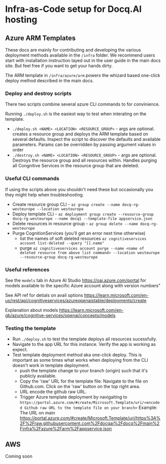 # Infra-as-Code setup for Docq.AI hosting

## Azure ARM Templates

These docs are mainly for contributing and developing the various deployment methods available in the `/infra` folder. We recommend users start with installation instruction layed out in the user guide in the main docs site. But feel free if you want to get your hands dirty.

The ARM template in `/infra/azure/arm` powers the whizard based one-click deploy method described in the main docs.

### Deploy and destroy scripts

There two scripts combine several azure CLI commands to for convinience.

Running `./deploy.sh` is the easiest way to test when interating on the template.

- `./deploy.sh <NAME> <LOCATION> <RESOURCE_GROUP>` - args are optional. creates a resource group and deploys the ARM template based on several defaults. Inspect the script to discover the defaults and available parameters. Params can be overridden by passing argument values in order
- `./destroy.sh <NAME> <LOCATION> <RESOURCE_GROUP>` - args are optional. Destroys the resource group and all resources within. Handles purging all Congnitive Services in the resource group that are deleted.

### Useful CLI commands

If using the scripts above you shouldn't need these but occasionally you they might help when troubleshooting.

- Create resource group CLI - `az group create --name docq-rg-westeurope --location westeurope`
- Deploy template CLI - `az deployment group create --resource-group docq-rg-westeurope --name docq1 --template-file appservice.json`
- Delete resources in resource group - `az group delete --name docq-rg-westeurope`
- Purge CognitionServices (you'll get an error next time otherwise)
  - list the names of soft deleted resources `az cognitiveservices account list-deleted --query "[].name"`
  - purge `az cognitiveservices account purge --name <name of deleted resource from above list command> --location westeurope --resource-group docq-rg-westeurope`

### Useful references

See the `models` tab in Azure AI Studio <https://oai.azure.com/portal> for models available to the specific Azure account along with version numbers"

See API ref for detials on avail options <https://learn.microsoft.com/en-us/rest/api/cognitiveservices/azureopenaistable/deployments/create>

Explanation about models <https://learn.microsoft.com/en-gb/azure/cognitive-services/openai/concepts/models>

### Testing the template

- Run `./deploy.sh` to test the template deploys all resources sucessfully.
- Navigate to the app URL for this instance. Verify the app is working as expect.
- Test template deployment method aka one-click deploy. This is important as some times what works when deploying from the CLI doesn't work in template deployment.
  - push the template change to your branch (origin) such that it's publicly available.
  - Copy the 'raw' URL for the template file: Navigate to the file on Github.com. Click on the 'raw' button on the top right area.
  - URL encode the github raw URL.
  - Trigger Azure template deployment by navigaiting to `https://portal.azure.com/#create/Microsoft.Template/uri/<encoded Github raw URL to the template file on your branch>`
  Example: The URL on main <https://portal.azure.com/#create/Microsoft.Template/uri/https%3A%2F%2Fraw.githubusercontent.com%2Fdocqai%2Fdocq%2Fmain%2Finfra%2Fazure%2Farm%2Fappservice.json>


## AWS

Coming soon
